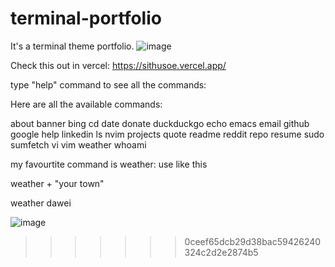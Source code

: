 # terminal-portfolio
It's a terminal theme portfolio.
![image](https://user-images.githubusercontent.com/48609016/172285356-03ae346b-1b96-481b-b6f6-1236a5d4c435.png)


Check this out in vercel: https://sithusoe.vercel.app/

type "help" command to see all the commands:

Here are all the available commands:

about banner bing cd date donate duckduckgo
echo emacs email github google help linkedin
ls nvim projects quote readme reddit repo
resume sudo sumfetch vi vim weather whoami

my favourtite command is weather: use like this

weather + "your town" 

weather dawei

![image](https://user-images.githubusercontent.com/48609016/172285223-1c08c906-e169-484e-acc7-c07c34a0efd5.png)

>>>>>>> 0ceef65dcb29d38bac59426240324c2d2e2874b5
